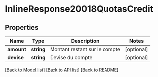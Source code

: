 # InlineResponse20018QuotasCredit

## Properties
Name | Type | Description | Notes
------------ | ------------- | ------------- | -------------
**amount** | **string** | Montant restant sur le compte | [optional] 
**devise** | **string** | Devise du compte | [optional] 

[[Back to Model list]](../../README.md#documentation-for-models) [[Back to API list]](../../README.md#documentation-for-api-endpoints) [[Back to README]](../../README.md)

